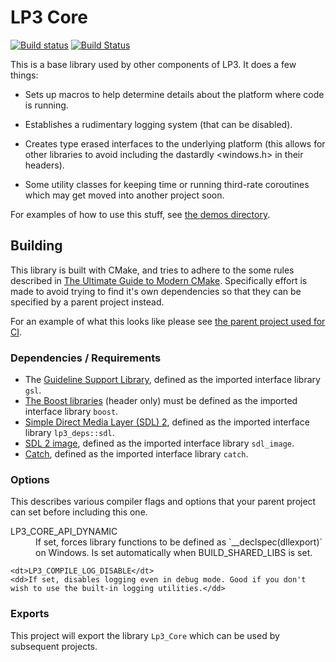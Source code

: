# LP3 Core

[![Build status](https://ci.appveyor.com/api/projects/status/a3r2jq32f1x6frcv?svg=true)](https://ci.appveyor.com/project/TimSimpson/lp3-core)
[![Build Status](https://travis-ci.org/TimSimpson/Lp3-Core.svg?branch=master)](https://travis-ci.org/TimSimpson/Lp3-Core)

This is a base library used by other components of LP3. It does a few things:

* Sets up macros to help determine details about the platform where code is running.

* Establishes a rudimentary logging system (that can be disabled).

* Creates type erased interfaces to the underlying platform (this allows for other libraries to avoid including the dastardly <windows.h> in their headers).

* Some utility classes for keeping time or running third-rate coroutines which may get moved into another project soon.

For examples of how to use this stuff, see [the demos directory](demos).

## Building

This library is built with CMake, and tries to adhere to the some rules described in [The Ultimate Guide to Modern CMake](https://rix0r.nl/blog/2015/08/13/cmake-guide/). Specifically effort is made to avoid trying to find it's own dependencies so that they can be specified by a parent project instead.

For an example of what this looks like please see [the parent project used for CI](standalone/CMakeLists.txt).

### Dependencies / Requirements

* The [Guideline Support Library](https://github.com/Microsoft/GSL), defined as the imported interface library `gsl`.
* [The Boost libraries](http://www.boost.org/) (header only) must be defined as the imported interface library `boost`.
* [Simple Direct Media Layer (SDL) 2](https://www.libsdl.org/download-2.0.php), defined as the imported interface library `lp3_deps::sdl`.
* [SDL 2 image](https://www.libsdl.org/projects/SDL_image/docs/SDL_image.html#SEC_Top), defined as the imported interface library `sdl_image`.
* [Catch](https://github.com/philsquared/Catch), defined as the imported interface library `catch`.

### Options

This describes various compiler flags and options that your parent project can set before including this one.

<dl>
    <dt>LP3_CORE_API_DYNAMIC</dt>
    <dd>If set, forces library functions to be defined as `__declspec(dllexport)` on Windows. Is set automatically when BUILD_SHARED_LIBS is set.</dd>


    <dt>LP3_COMPILE_LOG_DISABLE</dt>
    <dd>If set, disables logging even in debug mode. Good if you don't wish to use the built-in logging utilities.</dd>
</dl>

### Exports

This project will export the library `Lp3_Core` which can be used by subsequent projects.